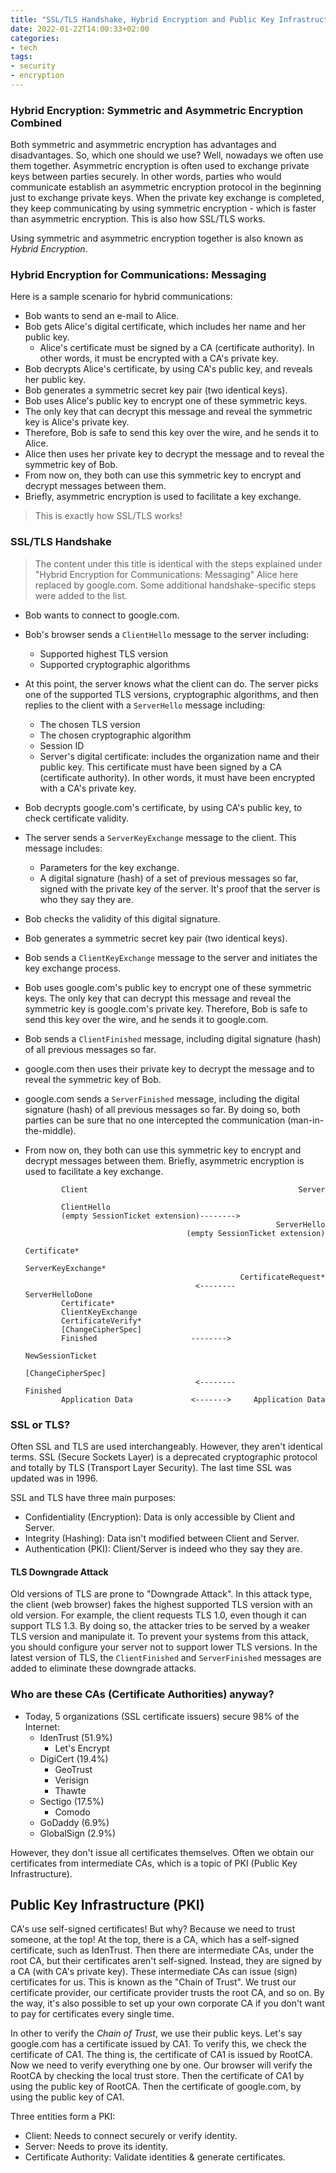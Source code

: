 ```yaml
---
title: "SSL/TLS Handshake, Hybrid Encryption and Public Key Infrastructure (PKI)"
date: 2022-01-22T14:00:33+02:00
categories:
- tech
tags:
- security
- encryption
---
```


### Hybrid Encryption: Symmetric and Asymmetric Encryption Combined

Both symmetric and asymmetric encryption has advantages and disadvantages. So, which one should we use? Well, nowadays
we often use them together. Asymmetric encryption is often used to exchange private keys between parties securely. In
other words, parties who would communicate establish an asymmetric encryption protocol in the beginning just to
exchange private keys. When the private key exchange is completed, they keep communicating by using symmetric
encryption - which is faster than asymmetric encryption.  This is also how SSL/TLS works.

Using symmetric and asymmetric encryption together is also known as _Hybrid Encryption_.

### Hybrid Encryption for Communications: Messaging

Here is a sample scenario for hybrid communications:

- Bob wants to send an e-mail to Alice.
- Bob gets Alice's digital certificate, which includes her name and her public key.
  - Alice's certificate must be signed by a CA (certificate authority). In other words, it must be encrypted with a
    CA's private key.
- Bob decrypts Alice's certificate, by using CA's public key, and reveals her public key.
- Bob generates a symmetric secret key pair (two identical keys).
- Bob uses Alice's public key to encrypt one of these symmetric keys.
- The only key that can decrypt this message and reveal the symmetric key is Alice's private key.
- Therefore, Bob is safe to send this key over the wire, and he sends it to Alice.
- Alice then uses her private key to decrypt the message and to reveal the symmetric key of Bob.
- From now on, they both can use this symmetric key to encrypt and decrypt messages between them.
- Briefly, asymmetric encryption is used to facilitate a key exchange.

> This is exactly how SSL/TLS works!

### SSL/TLS Handshake

> The content under this title is identical with the steps explained under "Hybrid Encryption for Communications: Messaging"
> Alice here replaced by google.com. Some additional handshake-specific steps were added to the list.

- Bob wants to connect to google.com.
- Bob's browser sends a `ClientHello` message to the server including:
  - Supported highest TLS version
  - Supported cryptographic algorithms
- At this point, the server knows what the client can do. The server picks one of the supported TLS versions,
  cryptographic algorithms, and then replies to the client with a `ServerHello` message including:
  - The chosen TLS version
  - The chosen cryptographic algorithm
  - Session ID
  - Server's digital certificate: includes the organization name and their public key. This certificate must have been
    signed by a CA (certificate authority). In other words, it must have been encrypted with a CA's private key.
- Bob decrypts google.com's certificate, by using CA's public key, to check certificate validity.
- The server sends a `ServerKeyExchange` message to the client. This message includes:
  - Parameters for the key exchange.
  - A digital signature (hash) of a set of previous messages so far, signed with the private key of the server. It's
    proof that the server is who they say they are.
- Bob checks the validity of this digital signature.
- Bob generates a symmetric secret key pair (two identical keys).
- Bob sends a `ClientKeyExchange` message to the server and initiates the key exchange process.
- Bob uses google.com's public key to encrypt one of these symmetric keys. The only key that can decrypt this message
  and reveal the symmetric key is google.com's private key. Therefore, Bob is safe to send this key over the wire, and
  he sends it to google.com.
- Bob sends a `ClientFinished` message, including digital signature (hash) of all previous messages so far.
- google.com then uses their private key to decrypt the message and to reveal the symmetric key of Bob.
- google.com sends a `ServerFinished` message, including the digital signature (hash) of all previous messages so far.
  By doing so, both parties can be sure that no one intercepted the communication (man-in-the-middle).
- From now on, they both can use this symmetric key to encrypt and decrypt messages between them. Briefly, asymmetric
  encryption is used to facilitate a key exchange.

  ```
          Client                                               Server

          ClientHello
          (empty SessionTicket extension)-------->
                                                          ServerHello
                                      (empty SessionTicket extension)
                                                          Certificate*
                                                    ServerKeyExchange*
                                                  CertificateRequest*
                                        <--------      ServerHelloDone
          Certificate*
          ClientKeyExchange
          CertificateVerify*
          [ChangeCipherSpec]
          Finished                     -------->
                                                      NewSessionTicket
                                                    [ChangeCipherSpec]
                                        <--------             Finished
          Application Data             <------->     Application Data
  ```

### SSL or TLS?

Often SSL and TLS are used interchangeably. However, they aren't identical terms. SSL (Secure Sockets Layer) is a
deprecated cryptographic protocol and totally by TLS (Transport Layer Security). The last time SSL was updated was in
1996.

SSL and TLS have three main purposes:
  - Confidentiality (Encryption): Data is only accessible by Client and Server.
  - Integrity (Hashing): Data isn't modified between Client and Server.
  - Authentication (PKI): Client/Server is indeed who they say they are.

#### TLS Downgrade Attack

Old versions of TLS are prone to "Downgrade Attack". In this attack type, the client (web browser) fakes the highest
supported TLS version with an old version. For example, the client requests TLS 1.0, even though it can support TLS 1.3.
By doing so, the attacker tries to be served by a weaker TLS version and manipulate it. To prevent your systems from
this attack, you should configure your server not to support lower TLS versions. In the latest version of TLS, the
`ClientFinished` and `ServerFinished` messages are added to eliminate these downgrade attacks.

### Who are these CAs (Certificate Authorities) anyway?

- Today, 5 organizations (SSL certificate issuers) secure 98% of the Internet:
  - IdenTrust (51.9%)
    - Let's Encrypt
  - DigiCert (19.4%)
    - GeoTrust
    - Verisign
    - Thawte
  - Sectigo (17.5%)
    - Comodo
  - GoDaddy (6.9%)
  - GlobalSign (2.9%)

However, they don't issue all certificates themselves. Often we obtain our certificates from intermediate CAs, which
is a topic of PKI (Public Key Infrastructure).

## Public Key Infrastructure (PKI)

CA's use self-signed certificates! But why? Because we need to trust someone, at the top! At the top, there is a CA,
which has a self-signed certificate, such as IdenTrust. Then there are intermediate CAs, under the root CA, but their
certificates aren't self-signed. Instead, they are signed by a CA (with CA's private key). These intermediate CAs can
issue (sign) certificates for us. This is known as the "Chain of Trust". We trust our certificate provider, our
certificate provider trusts the root CA, and so on. By the way, it's also possible to set up your own corporate CA if
you don't want to pay for certificates every single time.

In other to verify the _Chain of Trust_, we use their public keys. Let's say google.com has a certificate issued by CA1.
To verify this, we check the certificate of CA1. The thing is, the certificate of CA1 is issued by RootCA. Now we
need to verify everything one by one. Our browser will verify the RootCA by checking the local trust store. Then the
certificate of CA1 by using the public key of RootCA. Then the certificate of google.com, by using the public key of CA1.

Three entities form a PKI:

- Client: Needs to connect securely or verify identity.
- Server: Needs to prove its identity.
- Certificate Authority: Validate identities & generate certificates.
